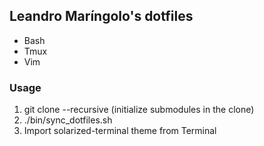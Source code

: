 ## Leandro Maríngolo's dotfiles ##
  * Bash
  * Tmux
  * Vim


### Usage ###
  1. git clone --recursive (initialize submodules in the clone)
  2. ./bin/sync_dotfiles.sh
  3. Import solarized-terminal theme from Terminal

